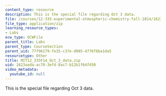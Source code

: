 ```yaml
---
content_type: resource
description: This is the special file regarding Oct 3 data.
file: /courses/12-335-experimental-atmospheric-chemistry-fall-2014/1623aadaac703efd8ac7b12b1f64f450_MIT12_335F14_Oct_3_data.zip
file_type: application/zip
learning_resource_types:
- Labs
ocw_type: OCWFile
parent_title: Labs
parent_type: CourseSection
parent_uid: 77f96179-fe15-c37e-d905-4776f8ba1da5
resourcetype: Other
title: MIT12_335F14_Oct_3_data.zip
uid: 1623aada-ac70-3efd-8ac7-b12b1f64f450
video_metadata:
  youtube_id: null
---
```

This is the special file regarding Oct 3 data.


